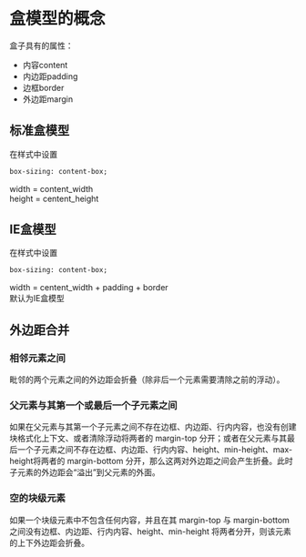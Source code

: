# 盒模型的概念
盒子具有的属性：
* 内容content
* 内边距padding
* 边框border
* 外边距margin
## 标准盒模型
在样式中设置
```html
box-sizing: content-box;
```
width = content_width  
height = centent_height
## IE盒模型
在样式中设置
```html
box-sizing: content-box;
```
width = centent_width + padding + border  
默认为IE盒模型
## 外边距合并
### 相邻元素之间
毗邻的两个元素之间的外边距会折叠（除非后一个元素需要清除之前的浮动）。
### 父元素与其第一个或最后一个子元素之间
如果在父元素与其第一个子元素之间不存在边框、内边距、行内内容，也没有创建块格式化上下文、或者清除浮动将两者的 margin-top 分开；或者在父元素与其最后一个子元素之间不存在边框、内边距、行内内容、height、min-height、max-height将两者的 margin-bottom 分开，那么这两对外边距之间会产生折叠。此时子元素的外边距会“溢出”到父元素的外面。
### 空的块级元素
如果一个块级元素中不包含任何内容，并且在其 margin-top 与 margin-bottom 之间没有边框、内边距、行内内容、height、min-height 将两者分开，则该元素的上下外边距会折叠。
